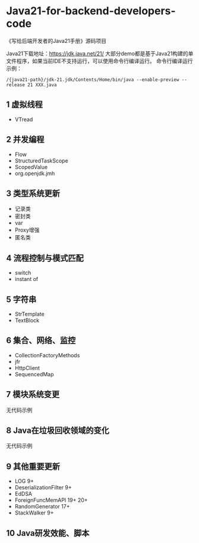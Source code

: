 # Java21-for-backend-developers-code
《写给后端开发者的Java21手册》源码项目

Java21下载地址：https://jdk.java.net/21/
大部分demo都是基于Java21构建的单文件程序，如果当前IDE不支持运行，可以使用命令行编译运行。
命令行编译运行示例：
```
/{java21-path}/jdk-21.jdk/Contents/Home/bin/java --enable-preview --release 21 XXX.java
```

1 虚拟线程
---

* VTread

2 并发编程
---

* Flow
* StructuredTaskScope
* ScopedValue
* org.openjdk.jmh

3 类型系统更新
---

* 记录类
* 密封类
* var
* Proxy增强
* 匿名类

4 流程控制与模式匹配
---

* switch
* instant of

5 字符串
---

* StrTemplate
* TextBlock

6 集合、网络、监控
---

* CollectionFactoryMethods
* jfr
* HttpClient
* SequencedMap

7 模块系统变更
---

无代码示例

8 Java在垃圾回收领域的变化
---

无代码示例

9 其他重要更新
---

* LOG 9+
* DeserializationFilter 9+ 
* EdDSA 
* ForeignFuncMemAPI 19+ 20+
* RandomGenerator 17+
* StackWalker 9+

10 Java研发效能、脚本
---